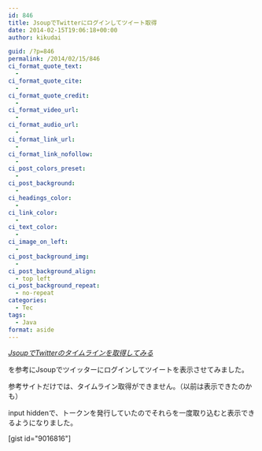 ```yaml
---
id: 846
title: JsoupでTwitterにログインしてツイート取得
date: 2014-02-15T19:06:18+00:00
author: kikudai

guid: /?p=846
permalink: /2014/02/15/846
ci_format_quote_text:
  - 
ci_format_quote_cite:
  - 
ci_format_quote_credit:
  - 
ci_format_video_url:
  - 
ci_format_audio_url:
  - 
ci_format_link_url:
  - 
ci_format_link_nofollow:
  - 
ci_post_colors_preset:
  - 
ci_post_background:
  - 
ci_headings_color:
  - 
ci_link_color:
  - 
ci_text_color:
  - 
ci_image_on_left:
  - 
ci_post_background_img:
  - 
ci_post_background_align:
  - top left
ci_post_background_repeat:
  - no-repeat
categories:
  - Tec
tags:
  - Java
format: aside
---
```

_<a href="http://lab.bizreach.co.jp/62/" target="_blank" rel="nofollow">JsoupでTwitterのタイムラインを取得してみる</a>_

を参考にJsoupでツイッターにログインしてツイートを表示させてみました。
  
<!--more-->

参考サイトだけでは、タイムライン取得ができません。（以前は表示できたのかも）

input hiddenで、トークンを発行していたのでそれらを一度取り込むと表示できるようになりました。

[gist id="9016816"]